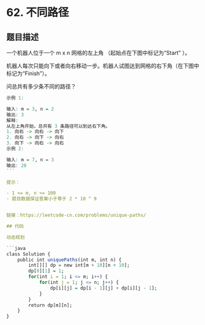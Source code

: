 # 62. 不同路径


## 题目描述



一个机器人位于一个 m x n 网格的左上角 （起始点在下图中标记为“Start” ）。

机器人每次只能向下或者向右移动一步。机器人试图达到网格的右下角（在下图中标记为“Finish”）。

问总共有多少条不同的路径？



```r
示例 1:

输入: m = 3, n = 2
输出: 3
解释:
从左上角开始，总共有 3 条路径可以到达右下角。
1. 向右 -> 向右 -> 向下
2. 向右 -> 向下 -> 向右
3. 向下 -> 向右 -> 向右
示例 2:

输入: m = 7, n = 3
输出: 28
``` 

提示：

- 1 <= m, n <= 100
- 题目数据保证答案小于等于 2 * 10 ^ 9


链接：https://leetcode-cn.com/problems/unique-paths/

## 代码

动态规划

```java
class Solution {
    public int uniquePaths(int m, int n) {
        int[][] dp = new int[m + 10][n + 10];
        dp[0][1] = 1;
        for(int i = 1; i <= m; i++) {
            for(int j = 1; j <= n; j++) {
                dp[i][j] = dp[i - 1][j] + dp[i][j - 1];
            }
        }
        return dp[m][n];
    }
}
```